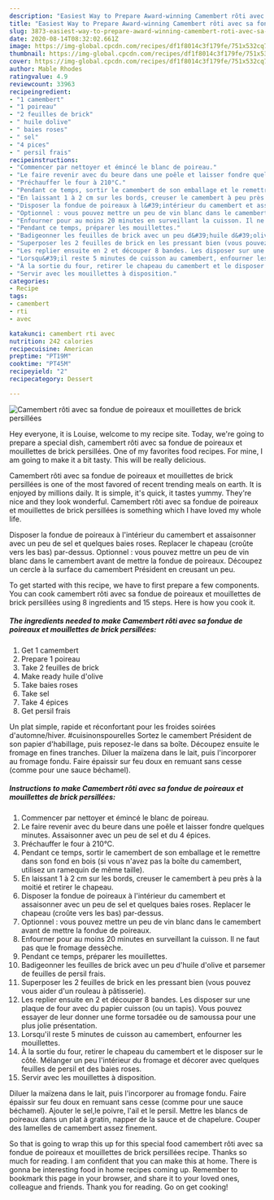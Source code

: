 ```yaml
---
description: "Easiest Way to Prepare Award-winning Camembert rôti avec sa fondue de poireaux et mouillettes de brick persillées"
title: "Easiest Way to Prepare Award-winning Camembert rôti avec sa fondue de poireaux et mouillettes de brick persillées"
slug: 3873-easiest-way-to-prepare-award-winning-camembert-roti-avec-sa-fondue-de-poireaux-et-mouillettes-de-brick-persillees
date: 2020-08-14T08:32:02.661Z
image: https://img-global.cpcdn.com/recipes/df1f8014c3f179fe/751x532cq70/camembert-roti-avec-sa-fondue-de-poireaux-et-mouillettes-de-brick-persillees-photo-principale-de-la-recette.jpg
thumbnail: https://img-global.cpcdn.com/recipes/df1f8014c3f179fe/751x532cq70/camembert-roti-avec-sa-fondue-de-poireaux-et-mouillettes-de-brick-persillees-photo-principale-de-la-recette.jpg
cover: https://img-global.cpcdn.com/recipes/df1f8014c3f179fe/751x532cq70/camembert-roti-avec-sa-fondue-de-poireaux-et-mouillettes-de-brick-persillees-photo-principale-de-la-recette.jpg
author: Mable Rhodes
ratingvalue: 4.9
reviewcount: 33963
recipeingredient:
- "1 camembert"
- "1 poireau"
- "2 feuilles de brick"
- " huile dolive"
- " baies roses"
- " sel"
- "4 pices"
- " persil frais"
recipeinstructions:
- "Commencer par nettoyer et émincé le blanc de poireau."
- "Le faire revenir avec du beure dans une poêle et laisser fondre quelques minutes. Assaisonner avec un peu de sel et du 4 épices."
- "Préchauffer le four à 210°C."
- "Pendant ce temps, sortir le camembert de son emballage et le remettre dans son fond en bois (si vous n&#39;avez pas la boîte du camembert, utilisez un ramequin de même taille)."
- "En laissant 1 à 2 cm sur les bords, creuser le camembert à peu près à la moitié et retirer le chapeau."
- "Disposer la fondue de poireaux à l&#39;intérieur du camembert et assaisonner avec un peu de sel et quelques baies roses. Replacer le chapeau (croûte vers les bas) par-dessus."
- "Optionnel : vous pouvez mettre un peu de vin blanc dans le camembert avant de mettre la fondue de poireaux."
- "Enfourner pour au moins 20 minutes en surveillant la cuisson. Il ne faut pas que le fromage dessèche."
- "Pendant ce temps, préparer les mouillettes."
- "Badigeonner les feuilles de brick avec un peu d&#39;huile d&#39;olive et parsemer de feuilles de persil frais."
- "Superposer les 2 feuilles de brick en les pressant bien (vous pouvez vous aider d&#39;un rouleau à pâtisserie)."
- "Les replier ensuite en 2 et découper 8 bandes. Les disposer sur une plaque de four avec du papier cuisson (ou un tapis). Vous pouvez essayer de leur donner une forme torsadée ou de samoussa pour une plus jolie présentation."
- "Lorsqu&#39;il reste 5 minutes de cuisson au camembert, enfourner les mouillettes."
- "À la sortie du four, retirer le chapeau du camembert et le disposer sur le côté. Mélanger un peu l&#39;intérieur du fromage et décorer avec quelques feuilles de persil et des baies roses."
- "Servir avec les mouillettes à disposition."
categories:
- Recipe
tags:
- camembert
- rti
- avec

katakunci: camembert rti avec 
nutrition: 242 calories
recipecuisine: American
preptime: "PT19M"
cooktime: "PT45M"
recipeyield: "2"
recipecategory: Dessert

---
```



![Camembert rôti avec sa fondue de poireaux et mouillettes de brick persillées](https://img-global.cpcdn.com/recipes/df1f8014c3f179fe/751x532cq70/camembert-roti-avec-sa-fondue-de-poireaux-et-mouillettes-de-brick-persillees-photo-principale-de-la-recette.jpg)

Hey everyone, it is Louise, welcome to my recipe site. Today, we're going to prepare a special dish, camembert rôti avec sa fondue de poireaux et mouillettes de brick persillées. One of my favorites food recipes. For mine, I am going to make it a bit tasty. This will be really delicious.

Camembert rôti avec sa fondue de poireaux et mouillettes de brick persillées is one of the most favored of recent trending meals on earth. It is enjoyed by millions daily. It is simple, it's quick, it tastes yummy. They're nice and they look wonderful. Camembert rôti avec sa fondue de poireaux et mouillettes de brick persillées is something which I have loved my whole life.

Disposer la fondue de poireaux à l&#39;intérieur du camembert et assaisonner avec un peu de sel et quelques baies roses. Replacer le chapeau (croûte vers les bas) par-dessus. Optionnel : vous pouvez mettre un peu de vin blanc dans le camembert avant de mettre la fondue de poireaux. Découpez un cercle à la surface du camembert Président en creusant un peu.


To get started with this recipe, we have to first prepare a few components. You can cook camembert rôti avec sa fondue de poireaux et mouillettes de brick persillées using 8 ingredients and 15 steps. Here is how you cook it.

<!--inarticleads1-->

##### The ingredients needed to make Camembert rôti avec sa fondue de poireaux et mouillettes de brick persillées:

1. Get 1 camembert
1. Prepare 1 poireau
1. Take 2 feuilles de brick
1. Make ready  huile d&#39;olive
1. Take  baies roses
1. Take  sel
1. Take 4 épices
1. Get  persil frais


Un plat simple, rapide et réconfortant pour les froides soirées d&#39;automne/hiver. #cuisinonspourelles Sortez le camembert Président de son papier d&#39;habillage, puis reposez-le dans sa boîte. Découpez ensuite le fromage en fines tranches. Diluer la maïzena dans le lait, puis l&#39;incorporer au fromage fondu. Faire épaissir sur feu doux en remuant sans cesse (comme pour une sauce béchamel). 

<!--inarticleads2-->

##### Instructions to make Camembert rôti avec sa fondue de poireaux et mouillettes de brick persillées:

1. Commencer par nettoyer et émincé le blanc de poireau.
1. Le faire revenir avec du beure dans une poêle et laisser fondre quelques minutes. Assaisonner avec un peu de sel et du 4 épices.
1. Préchauffer le four à 210°C.
1. Pendant ce temps, sortir le camembert de son emballage et le remettre dans son fond en bois (si vous n&#39;avez pas la boîte du camembert, utilisez un ramequin de même taille).
1. En laissant 1 à 2 cm sur les bords, creuser le camembert à peu près à la moitié et retirer le chapeau.
1. Disposer la fondue de poireaux à l&#39;intérieur du camembert et assaisonner avec un peu de sel et quelques baies roses. Replacer le chapeau (croûte vers les bas) par-dessus.
1. Optionnel : vous pouvez mettre un peu de vin blanc dans le camembert avant de mettre la fondue de poireaux.
1. Enfourner pour au moins 20 minutes en surveillant la cuisson. Il ne faut pas que le fromage dessèche.
1. Pendant ce temps, préparer les mouillettes.
1. Badigeonner les feuilles de brick avec un peu d&#39;huile d&#39;olive et parsemer de feuilles de persil frais.
1. Superposer les 2 feuilles de brick en les pressant bien (vous pouvez vous aider d&#39;un rouleau à pâtisserie).
1. Les replier ensuite en 2 et découper 8 bandes. Les disposer sur une plaque de four avec du papier cuisson (ou un tapis). Vous pouvez essayer de leur donner une forme torsadée ou de samoussa pour une plus jolie présentation.
1. Lorsqu&#39;il reste 5 minutes de cuisson au camembert, enfourner les mouillettes.
1. À la sortie du four, retirer le chapeau du camembert et le disposer sur le côté. Mélanger un peu l&#39;intérieur du fromage et décorer avec quelques feuilles de persil et des baies roses.
1. Servir avec les mouillettes à disposition.


Diluer la maïzena dans le lait, puis l&#39;incorporer au fromage fondu. Faire épaissir sur feu doux en remuant sans cesse (comme pour une sauce béchamel). Ajouter le sel,le poivre, l&#39;ail et le persil. Mettre les blancs de poireaux dans un plat à gratin, napper de la sauce et de chapelure. Couper des lamelles de camembert assez finement. 

So that is going to wrap this up for this special food camembert rôti avec sa fondue de poireaux et mouillettes de brick persillées recipe. Thanks so much for reading. I am confident that you can make this at home. There is gonna be interesting food in home recipes coming up. Remember to bookmark this page in your browser, and share it to your loved ones, colleague and friends. Thank you for reading. Go on get cooking!
